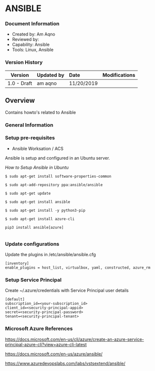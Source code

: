 # ANSIBLE

### Document Information

- Created by: Am Aqno
- Reviewed by: 
- Capability: Ansible
- Tools: Linux, Ansible

### Version History

| Version | Updated by | Date | Modifications |
|-------|:-------------|:-----|:-----|
| 1.0 - Draft | am aqno | 11/20/2019 | |

## Overview

Contains howto's related to Ansible

### General Information


### Setup pre-requisites 
- Ansible Worksation / ACS

Ansible is setup and configured in an Ubuntu server.


*How to Setup Ansible in Ubuntu*
```
$ sudo apt-get install software-properties-common

$ sudo apt-add-repository ppa:ansible/ansible

$ sudo apt-get update

$ sudo apt-get install ansible

$ sudo apt-get install -y python3-pip

$ sudo apt-get install azure-cli

pip3 install ansible[azure]


```
### Update configurations
Update the plugins in  /etc/ansible/ansible.cfg

```
[inventory]
enable_plugins = host_list, virtualbox, yaml, constructed, azure_rm
```
### Setup Service Principal
Create ~/.azure/credentials with Service Principal user details 
```
[default]
subscription_id=<your-subscription_id>
client_id=<security-principal-appid>
secret=<security-principal-password>
tenant=<security-principal-tenant>
```
### Microsoft Azure References
https://docs.microsoft.com/en-us/cli/azure/create-an-azure-service-principal-azure-cli?view=azure-cli-latest

https://docs.microsoft.com/en-us/azure/ansible/

https://www.azuredevopslabs.com/labs/vstsextend/ansible/


